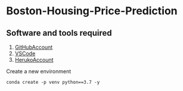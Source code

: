 # Boston-Housing-Price-Prediction

## Software and tools required

1. [GitHubAccount](https://github.com/)
2. [VSCode](https://code.visualstudio.com/)
3. [HerukoAccount](https://www.heroku.com/)

Create a new environment

    conda create -p venv python==3.7 -y